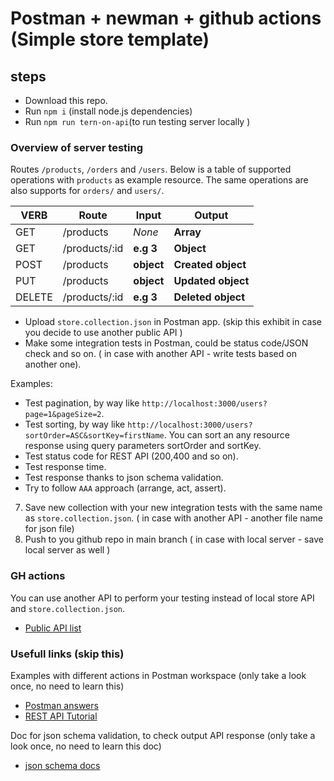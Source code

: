 # Postman + newman + github actions (Simple store template)


##  steps 
-  Download this repo.
-  Run `npm i` (install node.js dependencies)
-  Run `npm run tern-on-api`(to run testing server locally )

### Overview of server testing
Routes `/products`, `/orders` and `/users`. Below is a table of supported operations with `products` as example resource. The same operations are also supports for `orders/` and `users/`.

| VERB     |Route          | Input      | Output             |
|----------|---------------|------------|--------------------|
| GET      | /products     | *None*     | **Array**          |
| GET      | /products/:id |  **e.g 3** | **Object**         |
| POST     | /products     | **object** | **Created object** |
| PUT      | /products     | **object** | **Updated object** |
| DELETE   | /products/:id | **e.g 3**  | **Deleted object** |


- Upload `store.collection.json` in Postman app. (skip this exhibit in case you decide to use another public API ) 
- Make some integration tests in Postman, could be status code/JSON check and so on. ( in case with another API - write tests based on another one).

Examples:
- Test pagination, by way like `http://localhost:3000/users?page=1&pageSize=2`. 
- Test sorting, by way like `http://localhost:3000/users?sortOrder=ASC&sortKey=firstName`. You can sort an any resource response using query parameters sortOrder and sortKey.
-  Test status code for REST API (200,400 and so on).
-  Test response time.
-  Test response thanks to json schema validation.
-  Try to follow `AAA` approach (arrange, act, assert).

7. Save new collection with your new integration tests with the same name as `store.collection.json`. ( in case with another API - another file name for json file)
8. Push to you github repo in main branch ( in case with local server - save local server as well )

###  GH actions 


You can use another API to perform  your testing instead of local store API and `store.collection.json`. 
- <a href="https://github.com/public-apis/public-apis"> Public API list </a>

### Usefull links (skip this)
Examples with different actions in Postman workspace (only take a look once, no need to learn this) 
- <a href="https://www.postman.com/postman/workspace/postman-answers"> Postman answers </a>
- <a href="https://restfulapi.net"> REST API Tutorial </a>

Doc for json schema validation, to check output API response (only take a look once, no need to learn this doc) 
- <a href="https://json-schema.org"> json schema docs </a>
